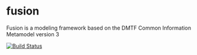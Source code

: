 # fusion
Fusion is a modeling framework based on the DMTF Common Information Metamodel version 3

[![Build Status](https://travis-ci.com/ssinghal53/fusion.svg?branch=master)](https://travis-ci.com/ssinghal53/fusion)
